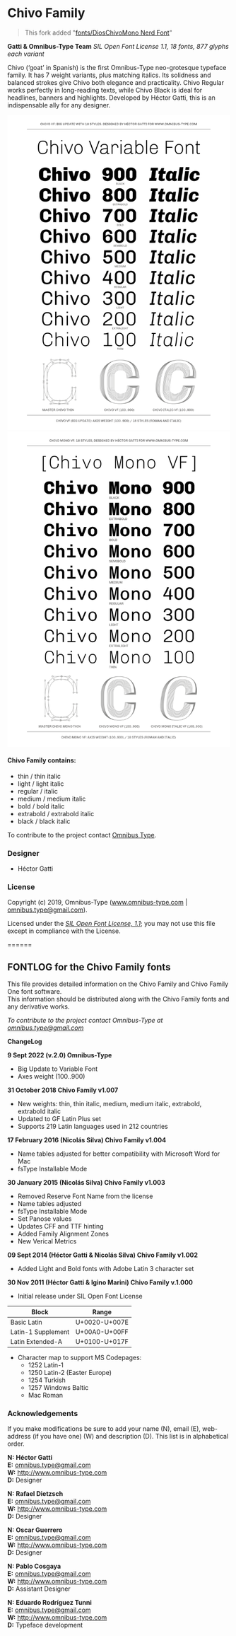 # Chivo Family

> This fork added "[fonts/DiosChivoMono Nerd Font](./fonts/DiosChivoMono%20Nerd%20Font/README.md)"

**Gatti & Omnibus-Type Team**
*SIL Open Font License 1.1,*
*18 fonts, 877 glyphs each variant*

Chivo (‘goat’ in Spanish) is the first Omnibus-Type neo-grotesque typeface family. It has 7 weight variants, plus matching italics. Its solidness and balanced strokes give Chivo both elegance and practicality. Chivo Regular works perfectly in long-reading texts, while Chivo Black is ideal for headlines, banners and highlights. Developed by Héctor Gatti, this is an indispensable ally for any designer.

![Sample of Chivo Family.](documentation/Chivo-01.png "Chivo VF")
![Sample of Chivo Family.](documentation/Chivo-Mono-01.png "Chivo Mono VF")


#### Chivo Family contains:
* thin /  thin italic
* light / light italic
* regular / italic
* medium / medium italic
* bold / bold italic
* extrabold / extrabold italic
* black / black italic

To contribute to the project contact [Omnibus Type](http://omnibus-type.com/).

### Designer

* Héctor Gatti

### License

Copyright (c) 2019, Omnibus-Type (www.omnibus-type.com | omnibus.type@gmail.com).

Licensed under the [*SIL Open Font License, 1.1*](http://scripts.sil.org/OFL); you may not use this file except in compliance with the License.

======
## FONTLOG for the Chivo Family fonts

This file provides detailed information on the Chivo Family and Chivo Family One font software.  
This information should be distributed along with the Chivo Family fonts and any derivative works.

*To contribute to the project contact Omnibus-Type at omnibus.type@gmail.com*

**ChangeLog**

**9 Sept 2022 (v.2.0) Omnibus-Type** 
- Big Update to Variable Font
- Axes weight (100..900)

**31 October 2018 Chivo Family v1.007**
- New weights: thin, thin italic, medium, medium italic, extrabold, extrabold italic
- Updated to GF Latin Plus set
- Supports 219 Latin languages used in 212 countries

**17 February 2016 (Nicolás Silva) Chivo Family v1.004**  
- Name tables adjusted for better compatibility with Microsoft Word for Mac  
- fsType Installable Mode

**30 January 2015 (Nicolás Silva) Chivo Family v1.003**  
- Removed Reserve Font Name from the license  
- Name tables adjusted  
- fsType Installable Mode  
- Set Panose values  
- Updates CFF and TTF hinting  
- Added Family Alignment Zones  
- New Verical Metrics  

**09 Sept 2014 (Héctor Gatti & Nicolás Silva) Chivo Family v1.002** 
- Added Light and Bold fonts with Adobe Latin 3 character set

**30 Nov 2011 (Héctor Gatti & Igino Marini) Chivo Family v.1.000**
- Initial release under SIL Open Font License

Block              | Range
-------------------|--------------
Basic Latin        | U+0020-U+007E
Latin-1 Supplement | U+00A0-U+00FF
Latin Extended-A   | U+0100-U+017F

 
- Character map to support MS Codepages:  
  - 1252 Latin-1
  - 1250 Latin-2 (Easter Europe)
  - 1254 Turkish
  - 1257 Windows Baltic
  - Mac Roman

### Acknowledgements

If you make modifications be sure to add your name (N), email (E), web-address
(if you have one) (W) and description (D). This list is in alphabetical order.

**N:** **Héctor Gatti**  
**E:** omnibus.type@gmail.com  
**W:** http://www.omnibus-type.com  
**D:** Designer  

**N:** **Rafael Dietzsch**  
**E:** omnibus.type@gmail.com  
**W:** http://www.omnibus-type.com  
**D:** Designer 

**N:** **Oscar Guerrero**  
**E:** omnibus.type@gmail.com  
**W:** http://www.omnibus-type.com  
**D:** Designer

**N:** **Pablo Cosgaya**  
**E:** omnibus.type@gmail.com  
**W:** http://www.omnibus-type.com  
**D:** Assistant Designer

**N:** **Eduardo Rodríguez Tunni**  
**E:** omnibus.type@gmail.com  
**W:** http://www.omnibus-type.com  
**D:** Typeface development
